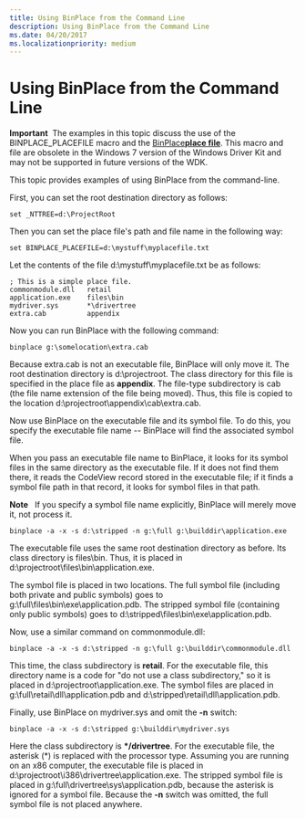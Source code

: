 ```yaml
---
title: Using BinPlace from the Command Line
description: Using BinPlace from the Command Line
ms.date: 04/20/2017
ms.localizationpriority: medium
---
```


# Using BinPlace from the Command Line


**Important**  The examples in this topic discuss the use of the BINPLACE\_PLACEFILE macro and the [BinPlace](binplace.md)[**place file**](place-file-syntax.md). This macro and file are obsolete in the Windows 7 version of the Windows Driver Kit and may not be supported in future versions of the WDK.

 

This topic provides examples of using BinPlace from the command-line.

First, you can set the root destination directory as follows:

```
set _NTTREE=d:\ProjectRoot
```

Then you can set the place file's path and file name in the following way:

```
set BINPLACE_PLACEFILE=d:\mystuff\myplacefile.txt
```

Let the contents of the file d:\\mystuff\\myplacefile.txt be as follows:

```
; This is a simple place file.
commonmodule.dll   retail
application.exe    files\bin
mydriver.sys       *\drivertree
extra.cab          appendix
```

Now you can run BinPlace with the following command:

```
binplace g:\somelocation\extra.cab
```

Because extra.cab is not an executable file, BinPlace will only move it. The root destination directory is d:\\projectroot. The class directory for this file is specified in the place file as **appendix**. The file-type subdirectory is cab (the file name extension of the file being moved). Thus, this file is copied to the location d:\\projectroot\\appendix\\cab\\extra.cab.

Now use BinPlace on the executable file and its symbol file. To do this, you specify the executable file name -- BinPlace will find the associated symbol file.

When you pass an executable file name to BinPlace, it looks for its symbol files in the same directory as the executable file. If it does not find them there, it reads the CodeView record stored in the executable file; if it finds a symbol file path in that record, it looks for symbol files in that path.

**Note**   If you specify a symbol file name explicitly, BinPlace will merely move it, not process it.

 

```
binplace -a -x -s d:\stripped -n g:\full g:\builddir\application.exe
```

The executable file uses the same root destination directory as before. Its class directory is files\\bin. Thus, it is placed in d:\\projectroot\\files\\bin\\application.exe.

The symbol file is placed in two locations. The full symbol file (including both private and public symbols) goes to g:\\full\\files\\bin\\exe\\application.pdb. The stripped symbol file (containing only public symbols) goes to d:\\stripped\\files\\bin\\exe\\application.pdb.

Now, use a similar command on commonmodule.dll:

```
binplace -a -x -s d:\stripped -n g:\full g:\builddir\commonmodule.dll
```

This time, the class subdirectory is **retail**. For the executable file, this directory name is a code for "do not use a class subdirectory," so it is placed in d:\\projectroot\\application.exe. The symbol files are placed in g:\\full\\retail\\dll\\application.pdb and d:\\stripped\\retail\\dll\\application.pdb.

Finally, use BinPlace on mydriver.sys and omit the **-n** switch:

```
binplace -a -x -s d:\stripped g:\builddir\mydriver.sys
```

Here the class subdirectory is **\*/drivertree**. For the executable file, the asterisk (\*) is replaced with the processor type. Assuming you are running on an x86 computer, the executable file is placed in d:\\projectroot\\i386\\drivertree\\application.exe. The stripped symbol file is placed in g:\\full\\drivertree\\sys\\application.pdb, because the asterisk is ignored for a symbol file. Because the **-n** switch was omitted, the full symbol file is not placed anywhere.

 

 





